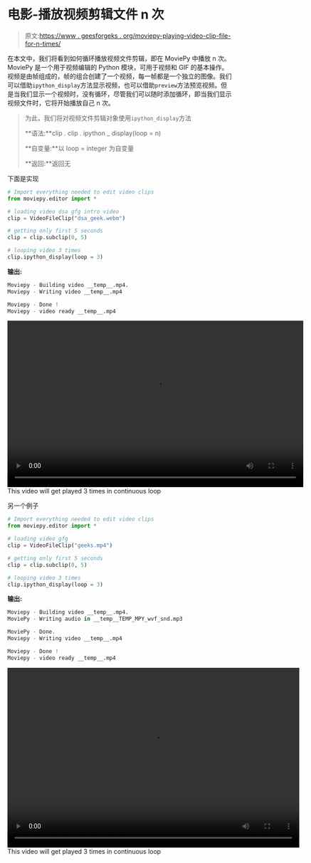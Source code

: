 # 电影-播放视频剪辑文件 n 次

> 原文:[https://www . geesforgeks . org/moviepy-playing-video-clip-file-for-n-times/](https://www.geeksforgeeks.org/moviepy-playing-video-clip-file-for-n-times/)

在本文中，我们将看到如何循环播放视频文件剪辑，即在 MoviePy 中播放 n 次。MoviePy 是一个用于视频编辑的 Python 模块，可用于视频和 GIF 的基本操作。视频是由帧组成的，帧的组合创建了一个视频，每一帧都是一个独立的图像。我们可以借助`ipython_display`方法显示视频，也可以借助`preview`方法预览视频。但是当我们显示一个视频时，没有循环，尽管我们可以随时添加循环，即当我们显示视频文件时，它将开始播放自己 n 次。

> 为此，我们将对视频文件剪辑对象使用`ipython_display`方法
> 
> **语法:**clip . clip . ipython _ display(loop = n)
> 
> **自变量:**以 loop = integer 为自变量
> 
> **返回:**返回无

下面是实现

```py
# Import everything needed to edit video clips
from moviepy.editor import *

# loading video dsa gfg intro video
clip = VideoFileClip("dsa_geek.webm")

# getting only first 5 seconds
clip = clip.subclip(0, 5)

# looping video 3 times
clip.ipython_display(loop = 3)
```

**输出:**

```py
Moviepy - Building video __temp__.mp4.
Moviepy - Writing video __temp__.mp4

Moviepy - Done !
Moviepy - video ready __temp__.mp4

```

<video class="wp-video-shortcode" id="video-462995-1" width="665" height="374" preload="metadata" controls=""><source type="video/mp4" src="https://media.geeksforgeeks.org/wp-content/uploads/20200730192857/136.mp4?_=1">[https://media.geeksforgeeks.org/wp-content/uploads/20200730192857/136.mp4](https://media.geeksforgeeks.org/wp-content/uploads/20200730192857/136.mp4)</video>
This video will get played 3 times in continuous loop

另一个例子

```py
# Import everything needed to edit video clips
from moviepy.editor import *

# loading video gfg
clip = VideoFileClip("geeks.mp4")

# getting only first 5 seconds
clip = clip.subclip(0, 5)

# looping video 3 times
clip.ipython_display(loop = 3)
```

**输出:**

```py
Moviepy - Building video __temp__.mp4.
MoviePy - Writing audio in __temp__TEMP_MPY_wvf_snd.mp3

MoviePy - Done.
Moviepy - Writing video __temp__.mp4

Moviepy - Done !
Moviepy - video ready __temp__.mp4

```

<video class="wp-video-shortcode" id="video-462995-2" width="656" height="404" preload="metadata" controls=""><source type="video/mp4" src="https://media.geeksforgeeks.org/wp-content/uploads/20200730192952/230.mp4?_=2">[https://media.geeksforgeeks.org/wp-content/uploads/20200730192952/230.mp4](https://media.geeksforgeeks.org/wp-content/uploads/20200730192952/230.mp4)</video>
This video will get played 3 times in continuous loop